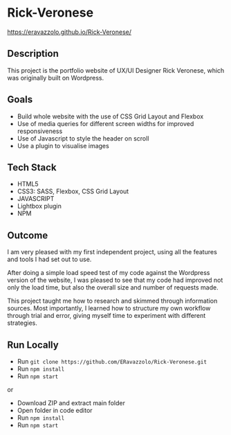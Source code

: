 # Rick-Veronese
https://eravazzolo.github.io/Rick-Veronese/

## Description
This project is the portfolio website of UX/UI Designer Rick Veronese, which was originally built on Wordpress.

## Goals
- Build whole website with the use of CSS Grid Layout and Flexbox 
- Use of media queries for different screen widths for improved responsiveness
- Use of Javascript to style the header on scroll
- Use a plugin to visualise images 

## Tech Stack
- HTML5
- CSS3: SASS, Flexbox, CSS Grid Layout
- JAVASCRIPT
- Lightbox plugin
- NPM

## Outcome
I am very pleased with my first independent project, using all the features and tools I had set out to use.

After doing a simple load speed test of my code against the Wordpress version of the website, I was pleased to see that my code had improved not only the load time, but also the overall size and number of requests made.

This project taught me how to research and skimmed through information sources. Most importantly, I learned how to structure my own workflow through trial and error, giving myself time to experiment with different strategies.

## Run Locally
- Run `git clone https://github.com/ERavazzolo/Rick-Veronese.git`
- Run `npm install`
- Run `npm start`

or

- Download ZIP and extract main folder
- Open folder in code editor
- Run `npm install`
- Run `npm start`

